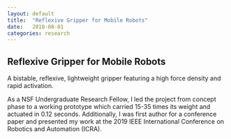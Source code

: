 ```yaml
---
layout: default
title:  "Reflexive Gripper for Mobile Robots"
date:   2018-08-01
categories: research
---
```


<h2>Reflexive Gripper for Mobile Robots</h2>

<p>A bistable, reflexive, lightweight gripper featuring a high force density and rapid activation.</p>

<p>As a NSF Undergraduate Research Fellow, I led the project from concept phase to a working prototype which carried 15-35 times its weight and actuated in 0.12 seconds. Additionally, I was first author for a conference paper and presented my work at the 2019 IEEE International Conference on Robotics and Automation (ICRA).</p>


